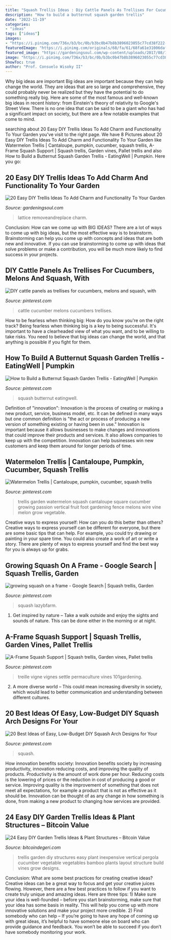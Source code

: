 ```yaml
---
title: "Squash Trellis Ideas : Diy Cattle Panels As Trellises For Cucumbers, Melons And Squash, With"
description: "How to build a butternut squash garden trellis"
date: "2022-11-19"
categories:
- "ideas"
tags: ["ideas"]
images:
- "https://i.pinimg.com/736x/b3/bc/0b/b3bc0b47b8b3896023055c77cd38f222--small-space-gardening-gardening-tips.jpg"
featuredImage: "https://i.pinimg.com/originals/68/fa/61/68fa61e31006dafcabfdc5fb94772c79.jpg"
featured_image: "https://gardeningsoul.com/wp-content/uploads/2017/08/13-28.jpg"
image: "https://i.pinimg.com/736x/b3/bc/0b/b3bc0b47b8b3896023055c77cd38f222--small-space-gardening-gardening-tips.jpg"
ShowToc: true
author: "Prof. Consuelo Wisoky II"
---
```



Why big ideas are important
Big ideas are important because they can help change the world. They are ideas that are so large and comprehensive, they could probably never be realized but they have the potential to do something really big. Here are some of the most famous and well-known big ideas in recent history: from Einstein's theory of relativity to Google's Street View. There is no one idea that can be said to be a giant who has had a significant impact on society, but there are a few notable examples that come to mind.

	

		
searching about 20 Easy DIY Trellis Ideas To Add Charm and Functionality To Your Garden you've visit to the right page. We have 8 Pictures about 20 Easy DIY Trellis Ideas To Add Charm and Functionality To Your Garden like Watermelon Trellis | Cantaloupe, pumpkin, cucumber, squash trellis, A-Frame Squash Support | Squash trellis, Garden vines, Pallet trellis and also How to Build a Butternut Squash Garden Trellis - EatingWell | Pumpkin. Here you go:
		
    
## 20 Easy DIY Trellis Ideas To Add Charm And Functionality To Your Garden

<img loading=lazy src="https://gardeningsoul.com/wp-content/uploads/2017/08/13-28.jpg" onerror="this.onerror=null;this.src='https://tse4.mm.bing.net/th?id=OIP.2sL0Ev6x6HokIbfbbfq9egHaNs&amp;pid=15.1';" alt="20 Easy DIY Trellis Ideas To Add Charm and Functionality To Your Garden">

_Source: gardeningsoul.com_

>lattice removeandreplace charm. 

	

Conclusion: How can we come up with BIG IDEAS?
There are a lot of ways to come up with big ideas, but the most effective way is to brainstorm. Brainstorming can help you come up with concepts and ideas that are both new and innovative. If you can use brainstorming to come up with ideas that solve problems or make a contribution, you will be much more likely to find success in your projects.

    
## DIY Cattle Panels As Trellises For Cucumbers, Melons And Squash, With

<img loading=lazy src="https://i.pinimg.com/originals/42/db/50/42db501ea70ecf26e3a514a2758edcf6.jpg" onerror="this.onerror=null;this.src='https://tse1.mm.bing.net/th?id=OIP.m1QcXccyGO423lBr64QD1wHaJ4&amp;pid=15.1';" alt="DIY cattle panels as trellises for cucumbers, melons and squash, with">

_Source: pinterest.com_

>cattle cucumber melons cucumbers trellises. 

	

How to be fearless when thinking big: How do you know you're on the right track?
Being fearless when thinking big is a key to being successful. It's important to have a clearheaded view of what you want, and to be willing to take risks. You need to believe that big ideas can change the world, and that anything is possible if you fight for them.

    
## How To Build A Butternut Squash Garden Trellis - EatingWell | Pumpkin

<img loading=lazy src="https://i.pinimg.com/originals/03/81/08/0381084c99e9009501175d175e75d17f.jpg" onerror="this.onerror=null;this.src='https://tse3.mm.bing.net/th?id=OIP.hybnV3A8TOVIjqzAH9RxIgHaE8&amp;pid=15.1';" alt="How to Build a Butternut Squash Garden Trellis - EatingWell | Pumpkin">

_Source: pinterest.com_

>squash butternut eatingwell. 

	

Definition of "innovation":
Innovation is the process of creating or making a new product, service, business model, etc. It can be defined in many ways but one common definition is "the act or process of producing a new version of something existing or having been in use." 
Innovation is important because it allows businesses to make changes and innovations that could improve their products and services. It also allows companies to keep up with the competition. Innovation can help businesses win new customers and keep them around for longer periods of time.

    
## Watermelon Trellis | Cantaloupe, Pumpkin, Cucumber, Squash Trellis

<img loading=lazy src="https://i.pinimg.com/736x/b3/bc/0b/b3bc0b47b8b3896023055c77cd38f222--small-space-gardening-gardening-tips.jpg" onerror="this.onerror=null;this.src='https://tse2.mm.bing.net/th?id=OIP.P3RNg2lUN-oZ7H3e03qbjgHaFj&amp;pid=15.1';" alt="Watermelon Trellis | Cantaloupe, pumpkin, cucumber, squash trellis">

_Source: pinterest.com_

>trellis garden watermelon squash cantaloupe square cucumber growing passion vertical fruit foot gardening fence melons wire vine melon grow vegetable. 

	

Creative ways to express yourself: How can you do this better than others?
Creative ways to express yourself can be different for everyone, but there are some basic tips that can help. For example, you could try drawing or painting in your spare time. You could also create a work of art or write a story. There are plenty of ways to express yourself and find the best way for you is always up for grabs.

    
## Growing Squash On A Frame - Google Search | Squash Trellis, Garden

<img loading=lazy src="https://i.pinimg.com/736x/e2/bc/fa/e2bcfafb8271e3053f71f696c507c90a--metal-bed-frames-metal-beds.jpg" onerror="this.onerror=null;this.src='https://tse3.mm.bing.net/th?id=OIP.dMgkargwE2fdqO3uZ4paEwHaEv&amp;pid=15.1';" alt="growing squash on a frame - Google Search | Squash trellis, Garden">

_Source: pinterest.com_

>squash lazybfarm. 

	

1. Get inspired by nature – Take a walk outside and enjoy the sights and sounds of nature. This can be done either in the morning or at night.

    
## A-Frame Squash Support | Squash Trellis, Garden Vines, Pallet Trellis

<img loading=lazy src="https://i.pinimg.com/originals/68/fa/61/68fa61e31006dafcabfdc5fb94772c79.jpg" onerror="this.onerror=null;this.src='https://tse1.mm.bing.net/th?id=OIP.rsj8g7yv84Qr08ulEwXkHgHaJ4&amp;pid=15.1';" alt="A-Frame Squash Support | Squash trellis, Garden vines, Pallet trellis">

_Source: pinterest.com_

>treille vigne vignes settle permaculture vines 101gardening. 

	

2. A more diverse world – This could mean increasing diversity in society, which would lead to better communication and understanding between different cultures.

    
## 20 Best Ideas Of Easy, Low-Budget DIY Squash Arch Designs For Your

<img loading=lazy src="https://i.pinimg.com/736x/7a/90/68/7a9068768757949cb3b363f31b93c2cf.jpg" onerror="this.onerror=null;this.src='https://tse3.mm.bing.net/th?id=OIP.lVrUZEaHc-9gL2wYPci9NQHaJ3&amp;pid=15.1';" alt="20 Best Ideas of Easy, Low-Budget DIY Squash Arch Designs for Your">

_Source: pinterest.com_

>squash. 

	

How innovation benefits society:
Innovation benefits society by increasing productivity, innovation reducing costs, and improving the quality of products. Productivity is the amount of work done per hour. Reducing costs is the lowering of prices or the reduction in cost of producing a good or service. Improving quality is the improvement of something that does not meet all expectations, for example a product that is not as effective as it should be. Innovation can be thought of as any change in how something is done, from making a new product to changing how services are provided.

    
## 24 Easy DIY Garden Trellis Ideas &amp; Plant Structures – Bitcoin Value

<img loading=lazy src="https://www.apieceofrainbow.com/wp-content/uploads/2018/05/DIY-garden-trellis-ideas-build-cucumber-trellis-plant-structure-designs-screen-wall-vines-pergola-vegetables-flowers-apieceofrainbow-1.jpg" onerror="this.onerror=null;this.src='https://tse3.mm.bing.net/th?id=OIP.zqYXFDTdLS6zN6RqwykRWAHaLH&amp;pid=15.1';" alt="24 Easy DIY Garden Trellis Ideas &amp; Plant Structures – Bitcoin Value">

_Source: bitcoindegeri.com_

>trellis garden diy structures easy plant inexpensive vertical pergola cucumber vegetable vegetables bamboo plants layout structure build vines grow designs. 

	

Conclusion: What are some best practices for creating creative ideas?
Creative ideas can be a great way to focus and get your creative juices flowing. However, there are a few best practices to follow if you want to create truly unique and amazing ideas. Here are three tips: 1) Make sure your idea is well-founded – before you start brainstorming, make sure that your idea has some basis in reality. This will help you come up with more innovative solutions and make your project more credible. 2) Find somebody who can help – If you’re going to have any hope of coming up with great ideas, it’s helpful to have someone else on board who can provide guidance and feedback. You won’t be able to succeed if you don’t have somebody monitoring your work.

